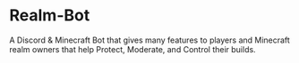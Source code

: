 # Realm-Bot
A Discord &amp; Minecraft Bot that gives many features to players and Minecraft realm owners that help Protect, Moderate, and Control their builds.

